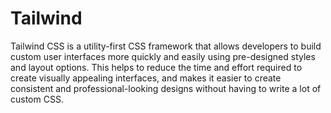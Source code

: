 # Tailwind

Tailwind CSS is a utility-first CSS framework that allows developers to build custom user interfaces more quickly and easily using pre-designed styles and layout options. This helps to reduce the time and effort required to create visually appealing interfaces, and makes it easier to create consistent and professional-looking designs without having to write a lot of custom CSS.
